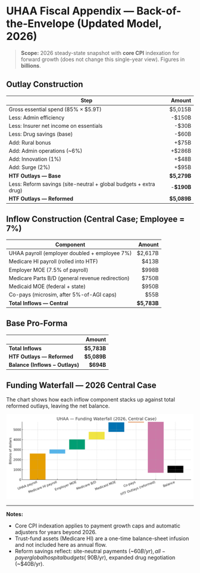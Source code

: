 # UHAA Fiscal Appendix — Back-of-the-Envelope (Updated Model, 2026)

> **Scope:** 2026 steady-state snapshot with **core CPI** indexation for forward growth (does not change this single-year view). Figures in **billions**.

## Outlay Construction
Step | Amount
---|---:
Gross essential spend (85% × $5.9T) | $5,015B
Less: Admin efficiency | -$150B
Less: Insurer net income on essentials | -$30B
Less: Drug savings (base) | -$60B
Add: Rural bonus | +$75B
Add: Admin operations (~6%) | +$286B
Add: Innovation (1%) | +$48B
Add: Surge (2%) | +$95B
**HTF Outlays — Base** | **$5,279B**
Less: Reform savings (site-neutral + global budgets + extra drug) | -**$190B**
**HTF Outlays — Reformed** | **$5,089B**

## Inflow Construction (Central Case; Employee = 7%)
Component | Amount
---|---:
UHAA payroll (employer doubled + employee 7%) | $2,617B
Medicare HI payroll (rolled into HTF) | $413B
Employer MOE (7.5% of payroll) | $998B
Medicare Parts B/D (general revenue redirection) | $750B
Medicaid MOE (federal + state) | $950B
Co-pays (microsim, after 5%-of-AGI caps) | $55B
**Total Inflows — Central** | **$5,783B**

## Base Pro-Forma
|  | Amount |
|---|---:|
| **Total Inflows** | **$5,783B** |
| **HTF Outlays — Reformed** | **$5,089B** |
| **Balance (Inflows − Outlays)** | **$694B** |

## Funding Waterfall — 2026 Central Case
The chart shows how each inflow component stacks up against total reformed outlays, leaving the net balance.

![Funding Waterfall](UHAA_funding_waterfall_2026.png)

---
**Notes:**
- Core CPI indexation applies to payment growth caps and automatic adjusters for years beyond 2026.
- Trust-fund assets (Medicare HI) are a one-time balance-sheet infusion and not included here as annual flow.
- Reform savings reflect: site-neutral payments (~$60B/yr), all-payer global hospital budgets (~$90B/yr), expanded drug negotiation (~$40B/yr).
